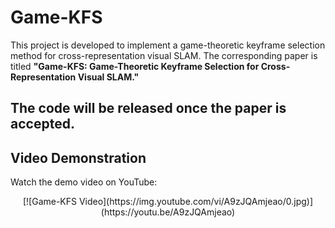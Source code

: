# Game-KFS
This project is developed to implement a game-theoretic keyframe selection method for cross-representation visual SLAM. The corresponding paper is titled **"Game-KFS: Game-Theoretic Keyframe Selection for Cross-Representation Visual SLAM."**

## The code will be released once the paper is accepted.


## Video Demonstration

Watch the demo video on YouTube:

<center>
[![Game-KFS Video](https://img.youtube.com/vi/A9zJQAmjeao/0.jpg)](https://youtu.be/A9zJQAmjeao)
</center>